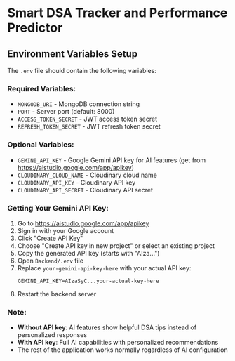 # Smart DSA Tracker and Performance Predictor

## Environment Variables Setup

The `.env` file should contain the following variables:

### Required Variables:
- `MONGODB_URI` - MongoDB connection string
- `PORT` - Server port (default: 8000)
- `ACCESS_TOKEN_SECRET` - JWT access token secret
- `REFRESH_TOKEN_SECRET` - JWT refresh token secret

### Optional Variables:
- `GEMINI_API_KEY` - Google Gemini API key for AI features (get from https://aistudio.google.com/app/apikey)
- `CLOUDINARY_CLOUD_NAME` - Cloudinary cloud name
- `CLOUDINARY_API_KEY` - Cloudinary API key
- `CLOUDINARY_API_SECRET` - Cloudinary API secret

### Getting Your Gemini API Key:
1. Go to https://aistudio.google.com/app/apikey
2. Sign in with your Google account
3. Click "Create API Key" 
4. Choose "Create API key in new project" or select an existing project
5. Copy the generated API key (starts with "AIza...")
6. Open `Backend/.env` file
7. Replace `your-gemini-api-key-here` with your actual API key:
   ```
   GEMINI_API_KEY=AIzaSyC...your-actual-key-here
   ```
8. Restart the backend server

### Note:
- **Without API key**: AI features show helpful DSA tips instead of personalized responses
- **With API key**: Full AI capabilities with personalized recommendations
- The rest of the application works normally regardless of AI configuration
